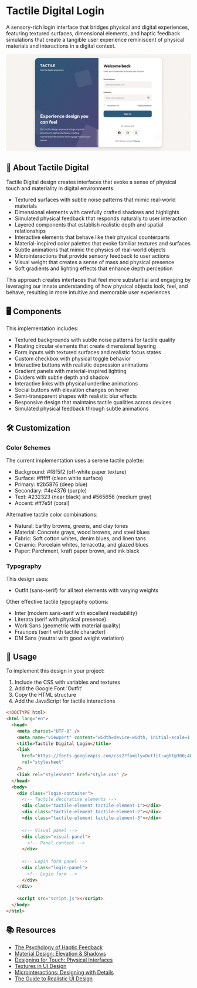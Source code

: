 # Tactile Digital Login

A sensory-rich login interface that bridges physical and digital experiences, featuring textured surfaces, dimensional elements, and haptic feedback simulations that create a tangible user experience reminiscent of physical materials and interactions in a digital context.

<div align="center">

![Tactile Digital Login Preview](./assets/preview.png)

</div>

## 👋 About Tactile Digital

Tactile Digital design creates interfaces that evoke a sense of physical touch and materiality in digital environments:

- Textured surfaces with subtle noise patterns that mimic real-world materials
- Dimensional elements with carefully crafted shadows and highlights
- Simulated physical feedback that responds naturally to user interaction
- Layered components that establish realistic depth and spatial relationships
- Interactive elements that behave like their physical counterparts
- Material-inspired color palettes that evoke familiar textures and surfaces
- Subtle animations that mimic the physics of real-world objects
- Microinteractions that provide sensory feedback to user actions
- Visual weight that creates a sense of mass and physical presence
- Soft gradients and lighting effects that enhance depth perception

This approach creates interfaces that feel more substantial and engaging by leveraging our innate understanding of how physical objects look, feel, and behave, resulting in more intuitive and memorable user experiences.

## 🖥️ Components

This implementation includes:

- Textured backgrounds with subtle noise patterns for tactile quality
- Floating circular elements that create dimensional layering
- Form inputs with textured surfaces and realistic focus states
- Custom checkbox with physical toggle behavior
- Interactive buttons with realistic depression animations
- Gradient panels with material-inspired lighting
- Dividers with subtle depth and shadow
- Interactive links with physical underline animations
- Social buttons with elevation changes on hover
- Semi-transparent shapes with realistic blur effects
- Responsive design that maintains tactile qualities across devices
- Simulated physical feedback through subtle animations

## 🛠️ Customization

### Color Schemes

The current implementation uses a serene tactile palette:

- Background: #f8f5f2 (off-white paper texture)
- Surface: #ffffff (clean white surface)
- Primary: #2b5876 (deep blue)
- Secondary: #4e4376 (purple)
- Text: #232323 (near black) and #565656 (medium gray)
- Accent: #ff7e5f (coral)

Alternative tactile color combinations:

- Natural: Earthy browns, greens, and clay tones
- Material: Concrete grays, wood browns, and steel blues
- Fabric: Soft cotton whites, denim blues, and linen tans
- Ceramic: Porcelain whites, terracotta, and glazed blues
- Paper: Parchment, kraft paper brown, and ink black

### Typography

This design uses:

- Outfit (sans-serif) for all text elements with varying weights

Other effective tactile typography options:

- Inter (modern sans-serif with excellent readability)
- Literata (serif with physical presence)
- Work Sans (geometric with material quality)
- Fraunces (serif with tactile character)
- DM Sans (neutral with good weight variation)

## 🔌 Usage

To implement this design in your project:

1. Include the CSS with variables and textures
2. Add the Google Font 'Outfit'
3. Copy the HTML structure
4. Add the JavaScript for tactile interactions

```html
<!DOCTYPE html>
<html lang="en">
  <head>
    <meta charset="UTF-8" />
    <meta name="viewport" content="width=device-width, initial-scale=1.0" />
    <title>Tactile Digital Login</title>
    <link
      href="https://fonts.googleapis.com/css2?family=Outfit:wght@300;400;500;600;700&display=swap"
      rel="stylesheet"
    />
    <link rel="stylesheet" href="style.css" />
  </head>
  <body>
    <div class="login-container">
      <!-- Tactile decorative elements -->
      <div class="tactile-element tactile-element-1"></div>
      <div class="tactile-element tactile-element-2"></div>
      <div class="tactile-element tactile-element-3"></div>

      <!-- Visual panel -->
      <div class="visual-panel">
        <!-- Panel content -->
      </div>

      <!-- Login form panel -->
      <div class="login-panel">
        <!-- Login form -->
      </div>
    </div>

    <script src="script.js"></script>
  </body>
</html>
```

## 📚 Resources

- [The Psychology of Haptic Feedback](https://www.smashingmagazine.com/2021/02/designing-better-toasts-notifications/)
- [Material Design: Elevation & Shadows](https://material.io/design/environment/elevation.html)
- [Designing for Touch: Physical Interfaces](https://www.uxmatters.com/mt/archives/2013/09/designing-for-touch-the-feel-of-tangible-interactions.php)
- [Textures in UI Design](https://www.designbetter.co/design-systems-handbook/introducing-design-systems)
- [Microinteractions: Designing with Details](https://www.amazon.com/Microinteractions-Designing-Details-Dan-Saffer/dp/1491945923)
- [The Guide to Realistic UI Design](https://www.toptal.com/designers/ui/realistic-ui-design)
